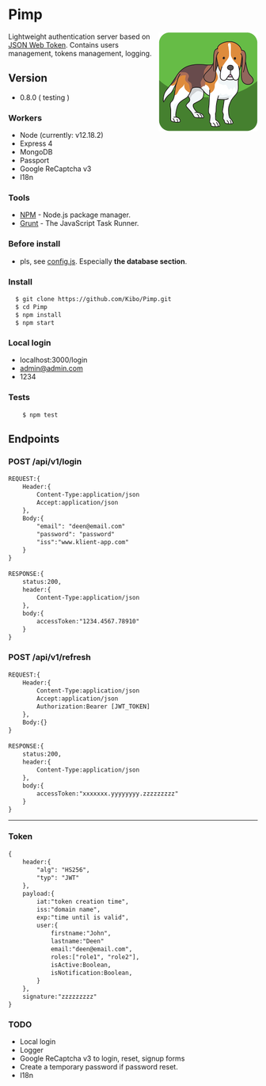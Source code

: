 # Pimp
<img align="right" src="https://raw.githubusercontent.com/Kibo/Pimp/master/public/img/pimp_logo_200.png">

Lightweight authentication server based on [JSON Web Token](https://jwt.io/introduction/). 
Contains users management, tokens management, logging. 

## Version
- 0.8.0 ( testing )

### Workers
- Node (currently: v12.18.2)
- Express 4
- MongoDB
- Passport
- Google ReCaptcha v3
- I18n

### Tools

- [NPM](https://npmjs.org) - Node.js package manager.
- [Grunt](http://gruntjs.com/) - The JavaScript Task Runner.

### Before install
- pls, see [config.js](https://github.com/Kibo/Pimp/blob/master/app/config/config.js). Especially **the database section**.

### Install
```
  $ git clone https://github.com/Kibo/Pimp.git
  $ cd Pimp
  $ npm install 
  $ npm start
```
### Local login
- localhost:3000/login
- admin@admin.com
- 1234

### Tests
```
	$ npm test 
```

## Endpoints
### POST /api/v1/login
```
REQUEST:{
	Header:{
		Content-Type:application/json
		Accept:application/json
	},
	Body:{
		"email": "deen@email.com"
		"password": "password"
		"iss":"www.klient-app.com"
	}
}

RESPONSE:{
	status:200,
	header:{
		Content-Type:application/json
	},
	body:{		
		accessToken:"1234.4567.78910"
	}
}
```

### POST /api/v1/refresh
```
REQUEST:{
	Header:{
		Content-Type:application/json
		Accept:application/json
		Authorization:Bearer [JWT_TOKEN]
	},
	Body:{}
}

RESPONSE:{
	status:200,
	header:{
		Content-Type:application/json
	},
	body:{		
		accessToken:"xxxxxxx.yyyyyyyy.zzzzzzzzz"
	}
}
```
***
### Token
```
{
	header:{
		"alg": "HS256",
		"typ": "JWT"
	},
	payload:{
		iat:"token creation time",
		iss:"domain name",
		exp:"time until is valid",
		user:{			
			firstname:"John",
			lastname:"Deen"
			email:"deen@email.com",
			roles:["role1", "role2"],
			isActive:Boolean,
			isNotification:Boolean,			
		}
    },
    signature:"zzzzzzzzz"
}
```

### TODO
- Local login
- Logger
- Google ReCaptcha v3 to login, reset, signup forms
- Create a temporary password if password reset.
- I18n

